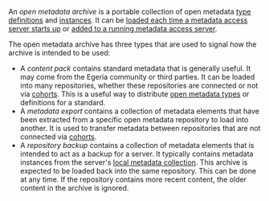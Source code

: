 <!-- SPDX-License-Identifier: CC-BY-4.0 -->
<!-- Copyright Contributors to the Egeria project. -->


An *open metadata archive* is a portable collection of open metadata [type definitions](/introduction/key-concepts/#metadata-types) and [instances](/introduction/key-concepts/#metadata-instances).  It can be [loaded each time a metadata access server starts up](/guides/admin/servers/by-section/repository-services-section/#configuring-the-open-metadata-archives-to-load-on-server-startup) or [added to a running metadata access server](/guides/operations/adding-archive-to-running-server).

The open metadata archive has three types that are used to signal how the archive is intended to be used:

- A *content pack* contains standard metadata that is generally useful. It may come from the Egeria community or third parties.  It can be loaded into many repositories, whether these repositories are connected or not via [cohorts](/concepts/cohort-member).  This is a useful way to distribute [open metadata types](/types) or definitions for a standard.
- A *metadata export* contains a collection of metadata elements that have been extracted from a specific open metadata repository to load into another. It is used to transfer metadata between repositories that are not connected via [cohorts](/concepts/cohort-member).
- A *repository backup* contains a collection of metadata elements  that is intended to act as a backup for a server.  It typically contains metadata instances from the server's [local metadata collection](/concepts/metadata-collection). This archive is expected to be loaded back into the same repository.  This can be done at any time.  If the repository contains more recent content, the older content in the archive is ignored.

